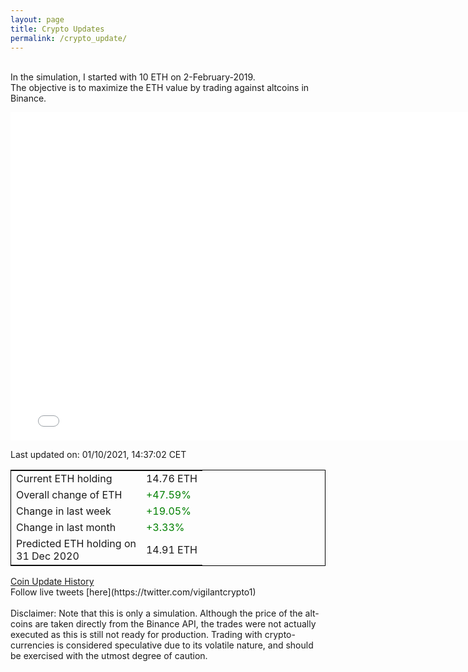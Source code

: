 ```yaml
---
layout: page
title: Crypto Updates
permalink: /crypto_update/
---
```

<!-- Global site tag (gtag.js) - Google Analytics -->
<script async src="https://www.googletagmanager.com/gtag/js?id=UA-103831149-5"></script>
<script>
  window.dataLayer = window.dataLayer || [];
  function gtag(){dataLayer.push(arguments);}
  gtag('js', new Date());

  gtag('config', 'UA-103831149-5');
</script>
<br>In the simulation, I started with 10 ETH on 2-February-2019.<br>The objective is to maximize the ETH value by trading against altcoins 
in Binance.

<iframe width="775" height="525" frameborder="0" scrolling="no" src="//plotly.com/~vikramaditya91/109.embed"></iframe>

Last updated on: 01/10/2021, 14:37:02 CET 
<table style="border:1px solid black;margin-left:auto;margin-right:auto;">
	<tbody>
	<tr>
		<td>Current ETH holding</td>
		<td>     14.76 ETH</td>
	</tr>
	<tr>
		<td>Overall change of ETH</td>
		<td><font color="green">+47.59%</font></td>
	</tr>
	<tr>
		<td>Change in last week</td>
		<td><font color="green">+19.05%</font></td>
	</tr>
	<tr>
		<td>Change in last month</td>
		<td><font color="green">+3.33%</font></td>
	</tr>
    <tr>
		<td>Predicted ETH holding on<br>31 Dec 2020</td>
		<td>     14.91 ETH</td>
	</tr>
	</tbody>
</table>
<a href="{{ site.baseurl }}/crypto_history">Coin Update History</a>
<br>
Follow live tweets [here](https://twitter.com/vigilantcrypto1)
<br>
<br>
Disclaimer:
Note that this is only a simulation. Although the price of the alt-coins are taken directly from the Binance API, the trades were not actually executed as this is still not ready for production.
Trading with crypto-currencies is considered speculative due to its volatile nature, and should be exercised with the utmost degree of caution.